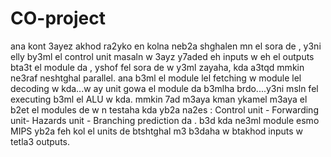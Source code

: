 # CO-project
ana kont 3ayez akhod ra2yko en kolna neb2a shghalen mn el sora de , y3ni elly by3ml el control unit masaln w 3ayz y7aded eh inputs w eh el outputs bta3t el module da , yshof fel sora de w y3ml zayaha, kda a3tqd mmkin ne3raf neshtghal parallel.
ana b3ml el module lel fetching w module lel decoding w kda...w ay unit gowa el module da b3mlha brdo....y3ni msln fel executing b3ml el ALU w kda.
mmkin 7ad m3aya kman ykamel m3aya el b2et el modules de w n testaha
kda yb2a na2es : Control unit - Forwarding unit- Hazards unit - Branching prediction da .
b3d kda ne3ml module esmo MIPS yb2a feh kol el units de btshtghal m3 b3daha w btakhod inputs w tetla3 outputs.
